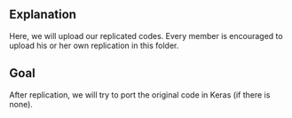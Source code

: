 ## Explanation
Here, we will upload our replicated codes. Every member is encouraged to upload his or her own replication in this folder. 

## Goal
After replication, we will try to port the original code in Keras (if there is none). 

